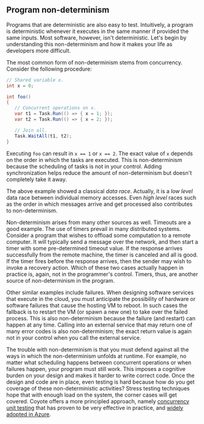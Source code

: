 ## Program non-determinism

Programs that are deterministic are also easy to test. Intuitively, a program is deterministic
whenever it executes in the same manner if provided the same inputs. Most software, however, isn't
deterministic. Let's begin by understanding this non-determinism and how it makes your life as
developers more difficult.

The most common form of non-determinism stems from concurrency. Consider the following procedure:

```c#
// Shared variable x.
int x = 0;

int foo()
{
   // Concurrent operations on x.
   var t1 = Task.Run(() => { x = 1; });
   var t2 = Task.Run(() => { x = 2; });

   // Join all.
   Task.WaitAll(t1, t2);
}
```

Executing `foo` can result in `x == 1` or `x == 2`. The exact value of `x` depends on the order in
which the tasks are executed. This is non-determinism because the scheduling of tasks is not in your
control. Adding synchronization helps reduce the amount of non-determinism but doesn't completely
take it away.

The above example showed a classical _data race_. Actually, it is a _low level_ data race between
individual memory accesses. Even _high level_ races such as the order in which messages arrive and
get processed also contributes to non-determinism.

Non-determinism arises from many other sources as well. Timeouts are a good example. The use of
timers prevail in many distributed systems. Consider a program that wishes to offload some
computation to a remote computer. It will typically send a message over the network, and then start
a timer with some pre-determined timeout value. If the response arrives successfully from the remote
machine, the timer is canceled and all is good. If the timer fires before the response arrives, then
the sender may wish to invoke a recovery action. Which of these two cases actually happen in
practice is, again, not in the programmer's control. Timers, thus, are another source of
non-determinism in the program.

Other similar examples include failures. When designing software services that execute in the cloud,
you must anticipate the possibility of hardware or software failures that cause the hosting VM to
reboot. In such cases the fallback is to restart the VM (or spawn a new one) to take over the failed
process. This is also non-determinism because the failure (and restart) can happen at any time.
Calling into an external service that may return one of many error codes is also non-determinism;
the exact return value is again not in your control when you call the external service.

The trouble with non-determinism is that you must defend against all the ways in which the
non-determinism unfolds at runtime. For example, no matter what scheduling happens between
concurrent operations or when failures happen, your program must still work. This imposes a cognitive
burden on your design and makes it harder to write correct code. Once the design and code are in
place, even testing is hard because how do you get coverage of these non-deterministic activities?
Stress testing techniques hope that with enough load on the system, the corner cases will get
covered. Coyote offers a more principled approach, namely [concurrency unit testing](concurrency-unit-testing.md)
that has proven to be very effective in practice, and [widely adopted in Azure](../case-studies/azure-batch-service.md).
